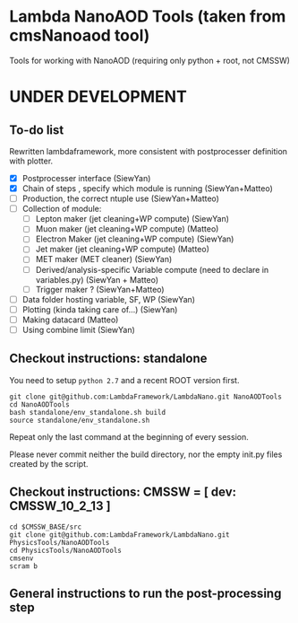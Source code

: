 # Lambda NanoAOD Tools (taken from cmsNanoaod tool)
Tools for working with NanoAOD (requiring only python + root, not CMSSW)

# UNDER DEVELOPMENT

## To-do list

  Rewritten lambdaframework, more consistent with postprocesser definition with plotter.

 - [x] Postprocesser interface (SiewYan)
 - [x] Chain of steps , specify which module is running (SiewYan+Matteo)
 - [ ] Production, the correct ntuple use (SiewYan+Matteo)
 - [ ] Collection of module:
    - [ ] Lepton maker (jet cleaning+WP compute) (SiewYan)
    - [ ] Muon maker (jet cleaning+WP compute) (Matteo)
    - [ ] Electron Maker (jet cleaning+WP compute) (SiewYan)
    - [ ] Jet maker (jet cleaning+WP compute) (Matteo)
    - [ ] MET maker (MET cleaner) (SiewYan)
    - [ ] Derived/analysis-specific Variable compute (need to declare in variables.py) (SiewYan + Matteo)
    - [ ] Trigger maker ? (SiewYan+Matteo)
 - [ ] Data folder hosting variable, SF, WP (SiewYan)
 - [ ] Plotting (kinda taking care of...) (SiewYan)
 - [ ] Making datacard (Matteo)
 - [ ] Using combine limit (SiewYan)

## Checkout instructions: standalone

You need to setup ```python 2.7``` and a recent ROOT version first.

    git clone git@github.com:LambdaFramework/LambdaNano.git NanoAODTools
    cd NanoAODTools
    bash standalone/env_standalone.sh build
    source standalone/env_standalone.sh

Repeat only the last command at the beginning of every session.

Please never commit neither the build directory, nor the empty init.py files created by the script.

## Checkout instructions: CMSSW = [ dev: CMSSW_10_2_13 ]

    cd $CMSSW_BASE/src
    git clone git@github.com:LambdaFramework/LambdaNano.git PhysicsTools/NanoAODTools
    cd PhysicsTools/NanoAODTools
    cmsenv
    scram b

## General instructions to run the post-processing step
